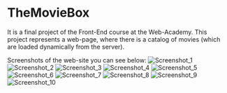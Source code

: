 # TheMovieBox
It is a final project of the Front-End course at the Web-Academy. 
This project represents a web-page, where there is a catalog of movies (which are loaded dynamically from the server).

Screenshots of the web-site you can see below:
![Screenshot_1](https://user-images.githubusercontent.com/39213432/90137168-ea504100-dd7d-11ea-81d1-b51177a58414.png)
![Screenshot_2](https://user-images.githubusercontent.com/39213432/90137323-2be0ec00-dd7e-11ea-86b2-846faa0c9535.png)
![Screenshot_3](https://user-images.githubusercontent.com/39213432/90137364-37ccae00-dd7e-11ea-9a0a-98541f61e764.png)
![Screenshot_4](https://user-images.githubusercontent.com/39213432/90138147-3bad0000-dd7f-11ea-8ee7-aec92432d3b5.png)
![Screenshot_5](https://user-images.githubusercontent.com/39213432/90138152-3cde2d00-dd7f-11ea-9a91-d7e33c235f55.png)
![Screenshot_6](https://user-images.githubusercontent.com/39213432/90138156-3e0f5a00-dd7f-11ea-8181-3a281e678ffa.png)
![Screenshot_7](https://user-images.githubusercontent.com/39213432/90138158-3f408700-dd7f-11ea-99b5-ab6aabf8d891.png)
![Screenshot_8](https://user-images.githubusercontent.com/39213432/90138160-4071b400-dd7f-11ea-8f55-ed0a53c53fb9.png)
![Screenshot_9](https://user-images.githubusercontent.com/39213432/90138165-410a4a80-dd7f-11ea-8ffa-a69df1e19291.png)
![Screenshot_10](https://user-images.githubusercontent.com/39213432/90138168-41a2e100-dd7f-11ea-9c11-00440fe337ed.png)


